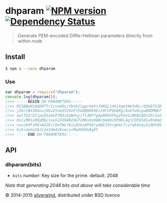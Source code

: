# dhparam [![NPM version](https://img.shields.io/npm/v/dhparam.svg?style=flat)](https://www.npmjs.org/package/dhparam) [![Dependency Status](http://img.shields.io/david/silverwind/dhparam.svg?style=flat)](https://david-dm.org/silverwind/dhparam)
> Generate PEM-encoded Diffie-Hellman parameters directly from within node

## Install
```bash
$ npm i --save dhparam
```
### Use
```js
var dhparam = require("dhparam");
console.log(dhparam());
//=> -----BEGIN DH PARAMETERS-----
//=> MIIBBwKCAQDRTTrIcnoH8L/YbVA21qpr66V+JXKGL14XiXqmtNkXdQc/QSKAfG3R
//=> jZm+lBX36muujGbiE5n6d524nFY5wRB0O69Ec29ChPQkWXg/Aa9Tw0iguBODMWH7
//=> autfO3/O7ipyQSaXeFYM3zhpWduyjfl3NP7gApRR6XFhpZkbVoiB6N1QQs2RrIoS
//=> HsivM0SzROpM6iteyGsFO9ANZdGTcMKuVxD8NrDm99zhPOKLAqlCDPA50SxRn8mQ
//=> nunzbXFsR6+AX2Er/DaTWLY6iLB1GxAPG9rymBI1hVrgHxLfcv7qkdzqv3iAKk9k
//=> GjkvdaGa2AJzzetUm4zKueLo+MwOOGkbAgEC
//=> -----END DH PARAMETERS-----
```
## API
### dhparam(bits)
- `bits` *number*: Key size for the prime. default: 2048

*Note that generating 2048 bits and above will take considerable time*

© 2014-2015 [silverwind](https://github.com/silverwind), distributed under BSD licence
